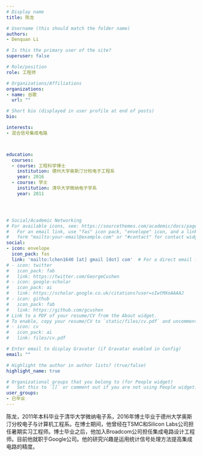 ```yaml
---
# Display name
title: 陈龙

# Username (this should match the folder name)
authors:
- Denquan Li

# Is this the primary user of the site?
superuser: false

# Role/position
role: 工程师

# Organizations/Affiliations
organizations:
- name: 谷歌
  url: ""

# Short bio (displayed in user profile at end of posts)
bio: 

interests:
- 混合信号集成电路



education:
  courses:
  - course: 工程科学博士
    institution: 德州大学奥斯汀分校电子工程系
    year: 2016
  - course: 学士
    institution: 清华大学微纳电子学系
    year: 2011




# Social/Academic Networking
# For available icons, see: https://sourcethemes.com/academic/docs/page-builder/#icons
#   For an email link, use "fas" icon pack, "envelope" icon, and a link in the
#   form "mailto:your-email@example.com" or "#contact" for contact widget.
social:
- icon: envelope
  icon_pack: fas
  link: 'mailto:lchen1640 [at] gmail [dot] com'  # For a direct email link, use "mailto:test@example.org".
# - icon: twitter
#   icon_pack: fab
#   link: https://twitter.com/GeorgeCushen
# - icon: google-scholar
#   icon_pack: ai
#   link: https://scholar.google.co.uk/citations?user=sIwtMXoAAAAJ
# - icon: github
#   icon_pack: fab
#   link: https://github.com/gcushen
# Link to a PDF of your resume/CV from the About widget.
# To enable, copy your resume/CV to `static/files/cv.pdf` and uncomment the lines below.
# - icon: cv
#   icon_pack: ai
#   link: files/cv.pdf

# Enter email to display Gravatar (if Gravatar enabled in Config)
email: ""

# Highlight the author in author lists? (true/false)
highlight_name: true

# Organizational groups that you belong to (for People widget)
#   Set this to `[]` or comment out if you are not using People widget.
user_groups:
- 已毕业
---
```


陈龙，2011年本科毕业于清华大学微纳电子系，2016年博士毕业于德州大学奥斯汀分校电子与计算机工程系。在博士期间，他曾经在TSMC和Silicon Labs公司担任暑期实习工程师。博士毕业之后，他加入Broadcom公司担任集成电路设计工程师。目前他就职于Google公司。他的研究兴趣是运用统计信号处理方法提高集成电路的精度。
